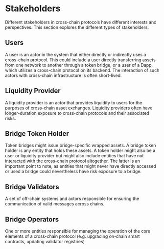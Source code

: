 # Stakeholders
Different stakeholders in cross-chain protocols have different interests and perspectives. This section explores the different types of stakeholders.

## Users
A user is an actor in the system that either directly or indirectly uses a cross-chain protocol. This could include a user directly transferring assets from one network to another through a token bridge, or a user of a Dapp, which utilizes a cross-chain protocol on its backend. The interaction of such actors with cross-chain infrastructure is often short-lived.

## Liquidity Provider
A liquidity provider is an actor that provides liquidity to users for the purposes of cross-chain asset exchanges. Liquidity providers often have longer-duration exposure to cross-chain protocols and their associated risks.

## Bridge Token Holder
Token bridges might issue bridge-specific wrapped assets. A bridge token holder is any entity that holds these assets. A token holder might also be a user or liquidity provider but might also include entities that have not interacted with the cross-chain protocol altogether. The latter is an important point to note, as entities that might never have directly accessed or used a bridge could nevertheless have risk exposure to a bridge.

## Bridge Validators
A set of off-chain systems and actors responsible for ensuring the communication of valid messages across chains.

## Bridge Operators
One or more entities responsible for managing the operation of the core elements of a cross-chain protocol (e.g. upgrading on-chain smart contracts, updating validator registries)
